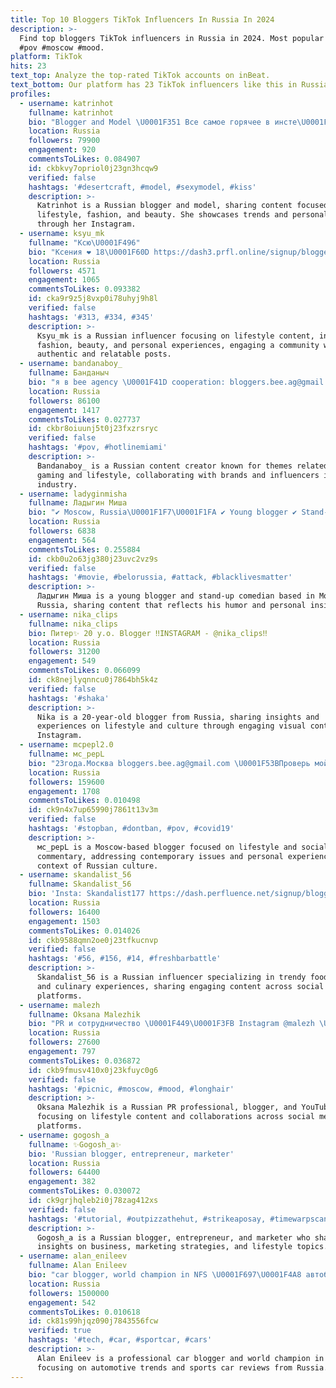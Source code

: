 ```yaml
---
title: Top 10 Bloggers TikTok Influencers In Russia In 2024
description: >-
  Find top bloggers TikTok influencers in Russia in 2024. Most popular hashtags:
  #pov #moscow #mood.
platform: TikTok
hits: 23
text_top: Analyze the top-rated TikTok accounts on inBeat.
text_bottom: Our platform has 23 TikTok influencers like this in Russia for you to pitch.
profiles:
  - username: katrinhot
    fullname: katrinhot
    bio: "Blogger and Model \U0001F351 Все самое горячее в инсте\U0001F525 All the hottest in my instagram"
    location: Russia
    followers: 79900
    engagement: 920
    commentsToLikes: 0.084907
    id: ckbkvy7opriol0j23gn3hcqw9
    verified: false
    hashtags: '#desertcraft, #model, #sexymodel, #kiss'
    description: >-
      Katrinhot is a Russian blogger and model, sharing content focused on
      lifestyle, fashion, and beauty. She showcases trends and personal style
      through her Instagram.
  - username: ksyu_mk
    fullname: "Ксю\U0001F496"
    bio: "Ксения ❤ 18\U0001F60D https://dash3.prfl.online/signup/blogger/937f40a8df21"
    location: Russia
    followers: 4571
    engagement: 1065
    commentsToLikes: 0.093382
    id: cka9r9z5j8vxp0i78uhyj9h8l
    verified: false
    hashtags: '#313, #334, #345'
    description: >-
      Ksyu_mk is a Russian influencer focusing on lifestyle content, including
      fashion, beauty, and personal experiences, engaging a community with
      authentic and relatable posts.
  - username: bandanaboy_
    fullname: Банданыч
    bio: "я в bee agency \U0001F41D cooperation: bloggers.bee.ag@gmail.com"
    location: Russia
    followers: 86100
    engagement: 1417
    commentsToLikes: 0.027737
    id: ckbr8oiuunj5t0j23fxzrsryc
    verified: false
    hashtags: '#pov, #hotlinemiami'
    description: >-
      Bandanaboy_ is a Russian content creator known for themes related to
      gaming and lifestyle, collaborating with brands and influencers in the
      industry.
  - username: ladyginmisha
    fullname: Ладыгин Миша
    bio: "✔ Moscow, Russia\U0001F1F7\U0001F1FA ✔ Young blogger ✔ Stand-Up comedian \U0001F64FПодписывайся на инсту"
    location: Russia
    followers: 6838
    engagement: 564
    commentsToLikes: 0.255884
    id: ckb0u2o63jg380j23uvc2vz9s
    verified: false
    hashtags: '#movie, #belorussia, #attack, #blacklivesmatter'
    description: >-
      Ладыгин Миша is a young blogger and stand-up comedian based in Moscow,
      Russia, sharing content that reflects his humor and personal insights.
  - username: nika_clips
    fullname: nika_clips
    bio: Питер✨ 20 y.o. Blogger ‼️INSTAGRAM - @nika_clips‼️
    location: Russia
    followers: 31200
    engagement: 549
    commentsToLikes: 0.066099
    id: ck8nejlyqnncu0j7864bh5k4z
    verified: false
    hashtags: '#shaka'
    description: >-
      Nika is a 20-year-old blogger from Russia, sharing insights and
      experiences on lifestyle and culture through engaging visual content on
      Instagram.
  - username: mcpepl2.0
    fullname: мс_pepL
    bio: "23года.Москва bloggers.bee.ag@gmail.com \U0001F53BПроверь мой Инстаграмм\U0001F53B"
    location: Russia
    followers: 159600
    engagement: 1708
    commentsToLikes: 0.010498
    id: ck9n4x7up65990j7861t13v3m
    verified: false
    hashtags: '#stopban, #dontban, #pov, #covid19'
    description: >-
      мс_pepL is a Moscow-based blogger focused on lifestyle and social
      commentary, addressing contemporary issues and personal experiences in the
      context of Russian culture.
  - username: skandalist_56
    fullname: Skandalist_56
    bio: 'Insta: Skandalist177 https://dash.perfluence.net/signup/blogger'
    location: Russia
    followers: 16400
    engagement: 1503
    commentsToLikes: 0.014026
    id: ckb9588qmn2oe0j23tfkucnvp
    verified: false
    hashtags: '#56, #156, #14, #freshbarbattle'
    description: >-
      Skandalist_56 is a Russian influencer specializing in trendy food reviews
      and culinary experiences, sharing engaging content across social media
      platforms.
  - username: malezh
    fullname: Oksana Malezhik
    bio: "PR и сотрудничество \U0001F449\U0001F3FB Instagram @malezh \U0001FA90 blogger, YouTuber \U0001F409"
    location: Russia
    followers: 27600
    engagement: 797
    commentsToLikes: 0.036872
    id: ckb9fmusv410x0j23kfuyc0g6
    verified: false
    hashtags: '#picnic, #moscow, #mood, #longhair'
    description: >-
      Oksana Malezhik is a Russian PR professional, blogger, and YouTuber,
      focusing on lifestyle content and collaborations across social media
      platforms.
  - username: gogosh_a
    fullname: ✨Gogosh_a✨
    bio: 'Russian blogger, entrepreneur, marketer'
    location: Russia
    followers: 64400
    engagement: 382
    commentsToLikes: 0.030072
    id: ck9grjhqleb2i0j78zag412xs
    verified: false
    hashtags: '#tutorial, #outpizzathehut, #strikeaposay, #timewarpscan'
    description: >-
      Gogosh_a is a Russian blogger, entrepreneur, and marketer who shares
      insights on business, marketing strategies, and lifestyle topics.
  - username: alan_enileev
    fullname: Alan Enileev
    bio: "car blogger, world champion in NFS \U0001F697\U0001F4A8 автоблогер, чемпион мира по NFS \U0001F3C1"
    location: Russia
    followers: 1500000
    engagement: 542
    commentsToLikes: 0.010618
    id: ck81s99hjqz090j7843556fcw
    verified: true
    hashtags: '#tech, #car, #sportcar, #cars'
    description: >-
      Alan Enileev is a professional car blogger and world champion in NFS,
      focusing on automotive trends and sports car reviews from Russia.
---
```


